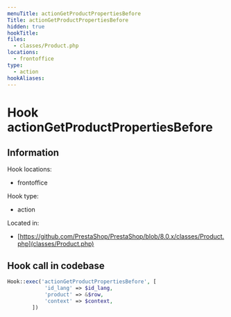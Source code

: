 ```yaml
---
menuTitle: actionGetProductPropertiesBefore
Title: actionGetProductPropertiesBefore
hidden: true
hookTitle: 
files:
  - classes/Product.php
locations:
  - frontoffice
type:
  - action
hookAliases:
---
```


# Hook actionGetProductPropertiesBefore

## Information

Hook locations: 
  - frontoffice

Hook type: 
  - action

Located in: 
  - [https://github.com/PrestaShop/PrestaShop/blob/8.0.x/classes/Product.php](classes/Product.php)

## Hook call in codebase

```php
Hook::exec('actionGetProductPropertiesBefore', [
            'id_lang' => $id_lang,
            'product' => &$row,
            'context' => $context,
        ])
```
